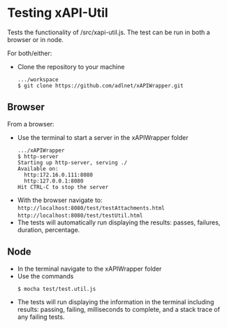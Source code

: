# Testing xAPI-Util

Tests the functionality of /src/xapi-util.js. The test can be run in both a browser or in node.

For both/either:

* Clone the repository to your machine
    ```
    .../workspace
    $ git clone https://github.com/adlnet/xAPIWrapper.git
    ```

## Browser

From a browser:

* Use the terminal to start a server in the xAPIWrapper folder
    ```
    .../xAPIWrapper
    $ http-server
    Starting up http-server, serving ./
    Available on:
      http:172.16.0.111:8080
      http:127.0.0.1:8080
    Hit CTRL-C to stop the server

    ```
* With the browser navigate to:
    `http://localhost:8080/test/testAttachments.html`
    `http://localhost:8080/test/testUtil.html`
* The tests will automatically run displaying the results: passes, failures, duration, percentage.

## Node

* In the terminal navigate to the xAPIWrapper folder
* Use the commands
    ```
    $ mocha test/test.util.js
    ```
* The tests will run displaying the information in the terminal including results: passing, failing, milliseconds to complete, and a stack trace of any failing tests.
